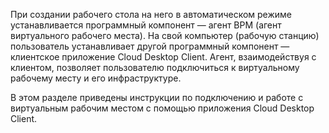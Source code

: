 При создании рабочего стола на него в автоматическом режиме устанавливается программный компонент — агент ВРМ (агент виртуального рабочего места). На свой компьютер (рабочую станцию) пользователь устанавливает другой программный компонент — клиентское приложение Cloud Desktop Client. Агент, взаимодействуя с клиентом, позволяет пользователю подключиться к виртуальному рабочему месту и его инфраструктуре.

В этом разделе приведены инструкции по подключению и работе с виртуальным рабочим местом с помощью приложения Cloud Desktop Client.

